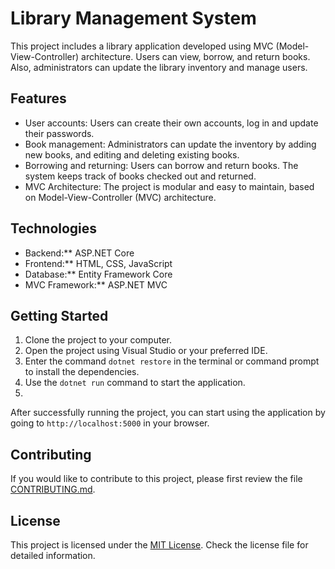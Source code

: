 # Library Management System

This project includes a library application developed using MVC (Model-View-Controller) architecture. Users can view, borrow, and return books. Also, administrators can update the library inventory and manage users.

## Features

- User accounts: Users can create their own accounts, log in and update their passwords.
- Book management: Administrators can update the inventory by adding new books, and editing and deleting existing books.
- Borrowing and returning: Users can borrow and return books. The system keeps track of books checked out and returned.
- MVC Architecture: The project is modular and easy to maintain, based on Model-View-Controller (MVC) architecture.

## Technologies

- Backend:** ASP.NET Core
- Frontend:** HTML, CSS, JavaScript
- Database:** Entity Framework Core
- MVC Framework:** ASP.NET MVC

## Getting Started

1. Clone the project to your computer.
2. Open the project using Visual Studio or your preferred IDE.
3. Enter the command `dotnet restore` in the terminal or command prompt to install the dependencies.
4. Use the `dotnet run` command to start the application.
5. 
After successfully running the project, you can start using the application by going to `http://localhost:5000` in your browser.

## Contributing

If you would like to contribute to this project, please first review the file [CONTRIBUTING.md](CONTRIBUTING.md).

## License

This project is licensed under the [MIT License](LICENSE). Check the license file for detailed information.


